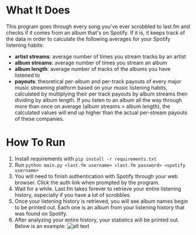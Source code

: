 # What It Does
This program goes through every song you've ever scrobbled to last.fm and checks if it comes from an album that's on Spotify. If it is, it keeps track of the data in order to calculate the following averages for your Spotify listening habits:
* **artist streams**: average number of times you stream tracks by an artist
* **album streams**: average number of times you stream an album
* **album length**: average number of tracks of the albums you have listened to
* **payouts**: theoretical per-album and per-track payouts of every major music streaming platform based on your music listening habits, calculated by multiplying their per track payouts by album streams then dividing by album length. If you listen to an album all the way through more than once on average (album streams > album length), the calculated values will end up higher than the actual per-stream payouts of these companies.

# How To Run
1. Install requirements with `pip install -r requirements.txt`
1. Run `python main.py <last.fm username> <last.fm password> <spotify username>`
1. You will need to finish authentication with Spotify through your web browser. Click the auth link when prompted by the program.
1. Wait for a while. Last.fm takes forever to retrieve your entire listening history, especially if you have a lot of scrobbles.
1. Once your listening history is retrieved, you will see album names begin to be printed out. Each one is an album from your listening history that was found on Spotify.
1. After analyzing your entire history, your statistics will be printed out. Below is an example:
![alt text](https://i.imgur.com/tJgZK32.png "Streaming Info")
